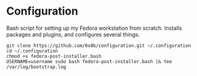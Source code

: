 # Configuration

Bash script for setting up my Fedora workstation from scratch. Installs packages and plugins, and configures several things.

```console
git clone https://github.com/0x8b/configuration.git ~/.configuration
cd ~/.configuration
chmod +x fedora-post-installer.bash
USERNAME=username sudo bash fedora-post-installer.bash |& tee /var/log/bootstrap.log
```
